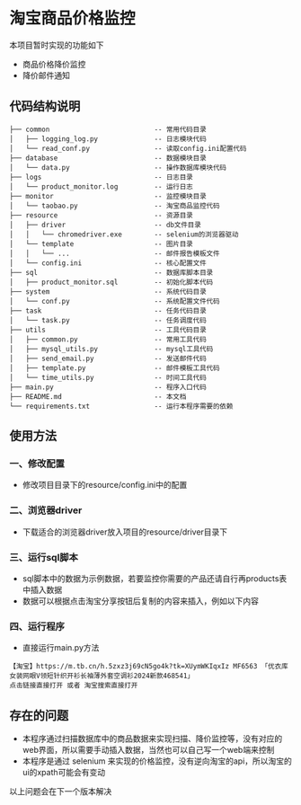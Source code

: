 # 淘宝商品价格监控

本项目暂时实现的功能如下

- 商品价格降价监控
- 降价邮件通知

## 代码结构说明
```
├── common                          -- 常用代码目录
│   ├── logging_log.py              -- 日志模块代码
│   └── read_conf.py                -- 读取config.ini配置代码
├── database                        -- 数据模块目录
│   └── data.py                     -- 操作数据库模块代码
├── logs                            -- 日志目录
│   └── product_monitor.log         -- 运行日志
├── monitor                         -- 监控模块目录
│   └── taobao.py                   -- 淘宝商品监控代码
├── resource                        -- 资源目录
│   ├── driver                      -- db文件目录
│   │   └── chromedriver.exe        -- selenium的浏览器驱动
│   └── template                    -- 图片目录
│   │   └── ...                     -- 邮件报告模板文件
│   └── config.ini                  -- 核心配置文件
├── sql                             -- 数据库脚本目录
│   ├── product_monitor.sql         -- 初始化脚本代码
├── system                          -- 系统代码目录
│   └── conf.py                     -- 系统配置文件代码
├── task                            -- 任务代码目录
│   └── task.py                     -- 任务调度代码
├── utils                           -- 工具代码目录
│   ├── common.py                   -- 常用工具代码
│   ├── mysql_utils.py              -- mysql工具代码
│   ├── send_email.py               -- 发送邮件代码
│   ├── template.py                 -- 邮件模板工具代码
│   └── time_utils.py               -- 时间工具代码
├── main.py                         -- 程序入口代码
├── README.md                       -- 本文档
└── requirements.txt                -- 运行本程序需要的依赖
```

## 使用方法

### 一、修改配置

- 修改项目目录下的resource/config.ini中的配置

### 二、浏览器driver

- 下载适合的浏览器driver放入项目的resource/driver目录下

### 三、运行sql脚本

- sql脚本中的数据为示例数据，若要监控你需要的产品还请自行再products表中插入数据
- 数据可以根据点击淘宝分享按钮后复制的内容来插入，例如以下内容

### 四、运行程序

- 直接运行main.py方法

```
【淘宝】https://m.tb.cn/h.5zxz3j69cN5go4k?tk=XUymWKIqxIz MF6563 「优衣库女装网眼V领短针织开衫长袖薄外套空调衫2024新款468541」
点击链接直接打开 或者 淘宝搜索直接打开
```

## 存在的问题

- 本程序通过扫描数据库中的商品数据来实现扫描、降价监控等，没有对应的web界面，所以需要手动插入数据，当然也可以自己写一个web端来控制
- 本程序是通过 selenium 来实现的价格监控，没有逆向淘宝的api，所以淘宝的ui的xpath可能会有变动

以上问题会在下一个版本解决